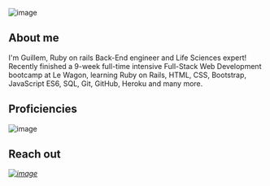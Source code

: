 ![image](https://user-images.githubusercontent.com/115022601/207311721-0e2d5e57-8e21-4092-923d-d0f4877dee8b.png)

## About me
I'm Guillem, Ruby on rails Back-End engineer and Life Sciences expert!
Recently finished a 9-week full-time intensive Full-Stack Web Development bootcamp at Le Wagon, learning Ruby on Rails, HTML, CSS, Bootstrap, JavaScript ES6, SQL, Git, GitHub, Heroku and many more.
## Proficiencies
![image](https://user-images.githubusercontent.com/115022601/207317876-0213d693-344c-45dc-a15e-ee73441c8664.png)




## Reach out
<a href="https://www.linkedin.com/in/guillem-molas-ferrer/"><i>![image](https://user-images.githubusercontent.com/115022601/207314936-14172e13-6683-4f10-b7a8-16834f8789ba.png)<i>
</a>
<!--
**WillMolas/WillMolas** is a ✨ _special_ ✨ repository because its `README.md` (this file) appears on your GitHub profile.

Here are some ideas to get you started:

- 🔭 I’m currently working on ...
- 🌱 I’m currently learning ...
- 👯 I’m looking to collaborate on ...
- 🤔 I’m looking for help with ...
- 💬 Ask me about ...
- 📫 How to reach me: ...
- 😄 Pronouns: ...
- ⚡ Fun fact: ...
-->
